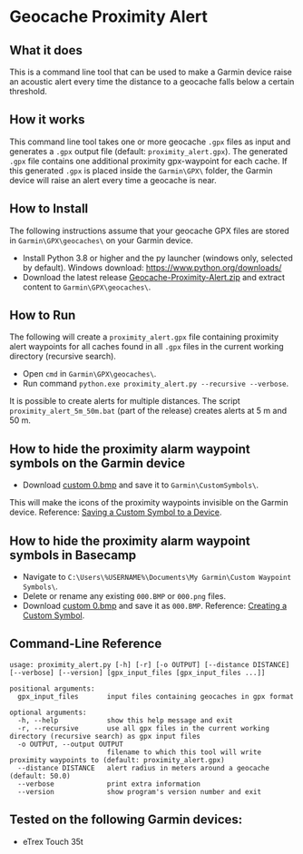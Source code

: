 # Geocache Proximity Alert
## What it does
This is a command line tool that can be used to make a Garmin device raise an acoustic alert every time the distance to a geocache falls below a certain threshold.
## How it works
This command line tool takes one or more geocache `.gpx` files as input and generates a `.gpx` output file (default: `proximity_alert.gpx`).
The generated `.gpx` file contains one additional proximity gpx-waypoint for each cache.
If this generated `.gpx` is placed inside the `Garmin\GPX\` folder, the Garmin device will raise an alert every time a geocache is near.

## How to Install
The following instructions assume that your geocache GPX files are stored in `Garmin\GPX\geocaches\` on your Garmin device.
 - Install Python 3.8 or higher and the py launcher (windows only, selected by default). Windows download: https://www.python.org/downloads/
 - Download the latest release [Geocache-Proximity-Alert.zip](https://github.com/markusobi/Geocache-Proximity-Alert/releases) and extract content to `Garmin\GPX\geocaches\`.
## How to Run
The following will create a `proximity_alert.gpx` file containing proximity alert waypoints for all caches found in all `.gpx` files in the current working directory (recursive search).
 - Open `cmd` in `Garmin\GPX\geocaches\`.
 - Run command `python.exe proximity_alert.py --recursive --verbose`.

It is possible to create alerts for multiple distances.
The script `proximity_alert_5m_50m.bat` (part of the release) creates alerts at 5 m and 50 m.

## How to hide the proximity alarm waypoint symbols on the Garmin device
 - Download [custom 0.bmp](https://raw.githubusercontent.com/markusobi/Geocache-Proximity-Alert/master/custom%200.bmp) and save it to `Garmin\CustomSymbols\`.

This will make the icons of the proximity waypoints invisible on the Garmin device. Reference: [Saving a Custom Symbol to a Device](https://support.garmin.com/?faq=VTS8XTdjCW5Tx3HyfJ3eQ6).
## How to hide the proximity alarm waypoint symbols in Basecamp
 - Navigate to `C:\Users\%USERNAME%\Documents\My Garmin\Custom Waypoint Symbols\`.
 - Delete or rename any existing `000.BMP` or `000.png` files.
 - Download [custom 0.bmp](https://raw.githubusercontent.com/markusobi/Geocache-Proximity-Alert/master/custom%200.bmp) and save it as `000.BMP`. Reference: [Creating a Custom Symbol](https://support.garmin.com/?faq=VTS8XTdjCW5Tx3HyfJ3eQ6).

## Command-Line Reference
```
usage: proximity_alert.py [-h] [-r] [-o OUTPUT] [--distance DISTANCE] [--verbose] [--version] [gpx_input_files [gpx_input_files ...]]

positional arguments:
  gpx_input_files       input files containing geocaches in gpx format

optional arguments:
  -h, --help            show this help message and exit
  -r, --recursive       use all gpx files in the current working directory (recursive search) as gpx input files
  -o OUTPUT, --output OUTPUT
                        filename to which this tool will write proximity waypoints to (default: proximity_alert.gpx)
  --distance DISTANCE   alert radius in meters around a geocache (default: 50.0)
  --verbose             print extra information
  --version             show program's version number and exit
```

## Tested on the following Garmin devices:
 - eTrex Touch 35t
